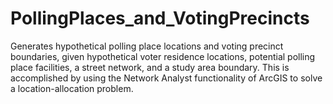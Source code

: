 # PollingPlaces_and_VotingPrecincts
Generates hypothetical polling place locations and voting precinct boundaries, given hypothetical voter residence locations, potential polling place facilities, a street network, and a study area boundary. This is accomplished by using the Network Analyst functionality of ArcGIS to solve a location-allocation problem.
